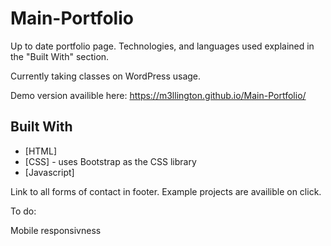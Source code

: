 # Main-Portfolio

Up to date portfolio page. Technologies, and languages used explained in the "Built With" section. 

Currently taking classes on WordPress usage.

Demo version availible here: https://m3llington.github.io/Main-Portfolio/

## Built With

* [HTML]
* [CSS] - uses Bootstrap as the CSS library
* [Javascript]


Link to all forms of contact in footer. Example projects are availible on click.


To do:

Mobile responsivness
